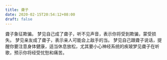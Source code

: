 ```yaml
---
title: 聋子
date: 2020-02-15T20:54:12+08:00
draft: false
---
```


聋子象征欺骗。
梦见自己成了聋子，听不见声音，表示你将受到欺骗，蒙受损失。
梦见亲友成了聋子，表示亲人可能会上敌手的当。
梦见自己跟聋子说话，提醒你要注意身体健康，适当休息放松，尤其要小心神经系统的疾玻梦见聋子在听歌，预示你将经受忧愁和痛苦。
